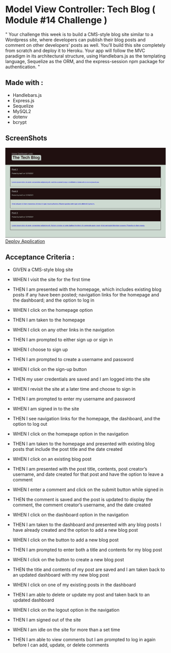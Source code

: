 # Model View Controller: Tech Blog ( Module #14 Challenge )

" Your challenge this week is to build a CMS-style blog site similar to a Wordpress site, where developers can publish their blog posts and comment on other developers’ posts as well. You’ll build this site completely from scratch and deploy it to Heroku. Your app will follow the MVC paradigm in its architectural structure, using Handlebars.js as the templating language, Sequelize as the ORM, and the express-session npm package for authentication. "

## Made with :

- Handlebars.js
- Express.js
- Sequelize
- MySQL2
- dotenv
- bcrypt

## ScreenShots

![frontPage](/assets/images/screenShot.jpg)
[Deploy Application]()

## Acceptance Criteria :

- GIVEN a CMS-style blog site

- WHEN I visit the site for the first time

- THEN I am presented with the homepage, which includes existing blog posts if any have been posted; navigation links for the homepage and the dashboard; and the option to log in

- WHEN I click on the homepage option

- THEN I am taken to the homepage

- WHEN I click on any other links in the navigation

- THEN I am prompted to either sign up or sign in

- WHEN I choose to sign up

- THEN I am prompted to create a username and password

- WHEN I click on the sign-up button

- THEN my user credentials are saved and I am logged into the site

- WHEN I revisit the site at a later time and choose to sign in

- THEN I am prompted to enter my username and password

- WHEN I am signed in to the site

- THEN I see navigation links for the homepage, the dashboard, and the option to log out

- WHEN I click on the homepage option in the navigation

- THEN I am taken to the homepage and presented with existing blog posts that include the post title and the date created

- WHEN I click on an existing blog post

- THEN I am presented with the post title, contents, post creator’s username, and date created for that post and have the option to leave a comment

- WHEN I enter a comment and click on the submit button while signed in

- THEN the comment is saved and the post is updated to display the comment, the comment creator’s username, and the date created

- WHEN I click on the dashboard option in the navigation

- THEN I am taken to the dashboard and presented with any blog posts I have already created and the option to add a new blog post

- WHEN I click on the button to add a new blog post

- THEN I am prompted to enter both a title and contents for my blog post

- WHEN I click on the button to create a new blog post

- THEN the title and contents of my post are saved and I am taken back to an updated dashboard with my new blog post

- WHEN I click on one of my existing posts in the dashboard

- THEN I am able to delete or update my post and taken back to an updated dashboard

- WHEN I click on the logout option in the navigation

- THEN I am signed out of the site

- WHEN I am idle on the site for more than a set time

- THEN I am able to view comments but I am prompted to log in again before I can add, update, or delete comments
